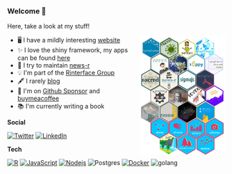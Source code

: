 ### Welcome 👋

Here, take a look at my stuff!

<img align="right" src="mosaic.png" width="200px" style="width:200px;"/>

- 🖥️ I have a mildly interesting [website](https://john-coene.com/)
- ✨ I love the shiny framework, my apps can be found [here](https://shiny.john-coene.com/)
- 📰 I try to maintain [news-r](https://github.com/news-r)
- 💡 I'm part of the [Rinterface Group](https://github.com/Rinterface/)
- 🖋️ I rarely [blog](https://blog.john-coene.com/)
- 💖 I'm on [Github Sponsor](https://github.com/sponsors/JohnCoene) and [buymeacoffee](https://www.buymeacoffee.com/JohnCoene)
- 📚 I'm currently writing a book

__Social__

[![Twitter](https://img.shields.io/twitter/url?color=%231DA1F2&label=follow&logo=twitter&logoColor=%231DA1F2&style=flat-square&url=https://twitter.com/jdatap)](https://twitter.com/jdatap)
[![LinkedIn](https://img.shields.io/twitter/url?color=%230072b1&label=connect&logo=linkedin&logoColor=%230072b1&style=flat-square&url=http://linkedin.com/in/johncoene)](http://linkedin.com/in/johncoene)

__Tech__

[![R](https://img.shields.io/badge/-programming-black?style=flat-square&logo=r&link=https://github.com/JohnCoene/)](https://github.com/JohnCoene/)
[![JavaScript](https://img.shields.io/badge/-JavaScript-black?style=flat-square&logo=javascript&link=https://github.com/JohnCoene/)](https://github.com/JohnCoene/)
[![Nodejs](https://img.shields.io/badge/-Nodejs-black?style=flat-square&logo=Node.js&link=https://github.com/JohnCoene/)](https://github.com/JohnCoene/)
![Postgres](https://img.shields.io/badge/-PostgreSQL-black?style=flat-square&logo=postgresql&link=https://github.com/JohnCoene/)
[![Docker](https://img.shields.io/badge/-Docker-black?style=flat-square&logo=docker&link=https://hub.docker.com/u/jcoenep)](https://hub.docker.com/u/jcoenep)
![golang](https://img.shields.io/badge/-Go-black?style=flat-square&logo=go&link=https://github.com/JohnCoene/)
